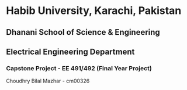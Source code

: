 # Habib University, Karachi, Pakistan
## Dhanani School of Science & Engineering
## Electrical Engineering Department

### Capstone Project - EE 491/492 (Final Year Project)

Choudhry Bilal Mazhar - cm00326

